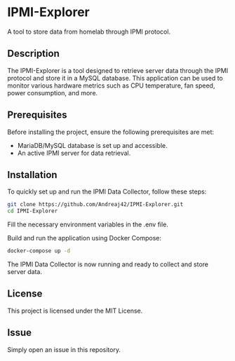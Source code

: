 # IPMI-Explorer
A tool to store data from homelab through IPMI protocol.

## Description
The IPMI-Explorer is a tool designed to retrieve server data through the IPMI protocol and store it in a MySQL database. This application can be used to monitor various hardware metrics such as CPU temperature, fan speed, power consumption, and more.

## Prerequisites
Before installing the project, ensure the following prerequisites are met:

* MariaDB/MySQL database is set up and accessible.
* An active IPMI server for data retrieval.

## Installation
To quickly set up and run the IPMI Data Collector, follow these steps:

```bash
git clone https://github.com/Andreaj42/IPMI-Explorer.git
cd IPMI-Explorer
```

Fill the necessary environment variables in the .env file.

Build and run the application using Docker Compose:

```bash
docker-compose up -d
```

The IPMI Data Collector is now running and ready to collect and store server data.

## License
This project is licensed under the MIT License.

## Issue
Simply open an issue in this repository.
